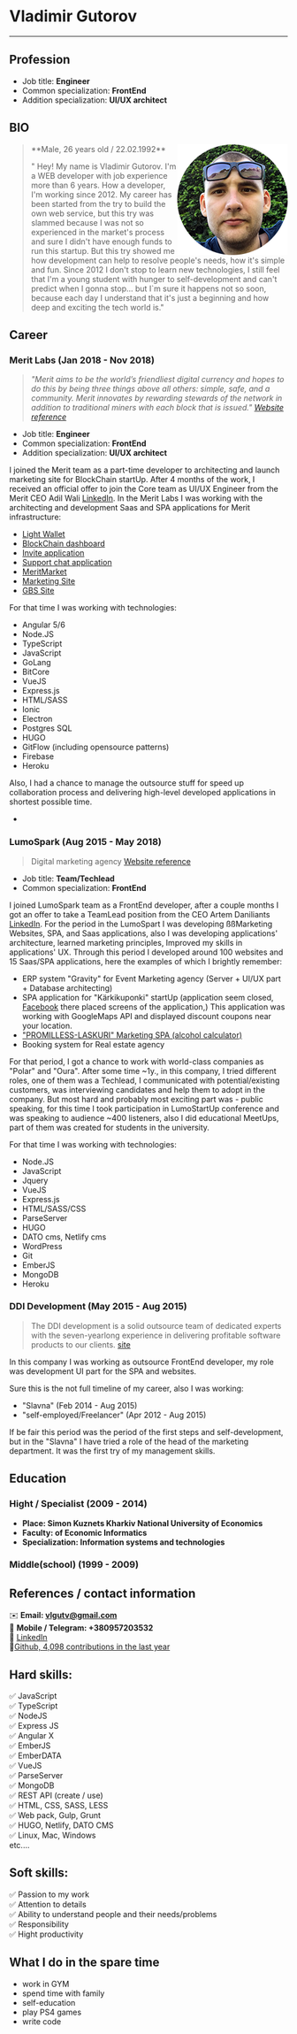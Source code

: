 # Vladimir Gutorov

***

## Profession

- Job title: __Engineer__
- Common specialization:  __FrontEnd__
- Addition specialization: __UI/UX architect__


## BIO

> <img style="float: right; margin-left: 40px." src="./cv.png"> 
> **Male, 26 years old / 22.02.1992**
> 
> " Hey! My name is Vladimir Gutorov. I'm a WEB developer with job experience more than 6 years. How a developer, I'm working since 2012. My career has been started from the try to build the own web service, but this try was slammed because I was not so experienced in the market's process and sure I didn't have enough funds to run this startup. But this try showed me how development can help to resolve people's needs, how it's simple and fun. Since 2012 I don't stop to learn new technologies, I still feel that I'm a young student with hunger to self-development and can't predict when I gonna stop... but I`m sure it happens not so soon, because each day I understand that it's just a beginning and how deep and exciting the tech world is."


## Career

### Merit Labs (Jan 2018 - Nov 2018)

> _"Merit aims to be the world’s friendliest digital currency and hopes to do this by being three things above all others: simple, safe, and a community.  Merit innovates by rewarding stewards of the network in addition to traditional miners with each block that is issued." [Website reference](https://www.merit.me/)_


 - Job title: __Engineer__
- Common specialization:  __FrontEnd__
- Addition specialization: __UI/UX architect__

I joined the Merit team as a part-time developer to architecting and launch marketing site for BlockChain startUp. After 4 months of the work, I received an official offer to join the Core team as UI/UX Engineer from the Merit CEO Adil Wali [LinkedIn](https://www.linkedin.com/in/adilwali/). In the Merit Labs I was working with the architecting and development Saas and SPA applications for Merit infrastructure:
 
 - [Light Wallet](https://wallet.merit.me)
 - [BlockChain dashboard](https://dashboard.merit.me/)
 - [Invite application](https://discord-bot.merit.me/get-invite/?source=Merit.me)
 - [Support chat application](https://support-application.merit.me/get-help/#/)
 - [MeritMarket](https://market.merit.me)
 - [Marketing Site](https://www.merit.me/)
 - [GBS Site](https://gbs.merit.me/)
 
For that time I was working with technologies:
 
 - Angular 5/6
 - Node.JS
 - TypeScript
 - JavaScript
 - GoLang
 - BitCore
 - VueJS
 - Express.js
 - HTML/SASS
 - Ionic
 - Electron
 - Postgres SQL
 - HUGO
 - GitFlow (including opensource patterns)
 - Firebase
 - Heroku
 
Also, I had a chance to manage the outsource stuff for speed up collaboration process and delivering high-level developed applications in shortest possible time.

-

### LumoSpark (Aug 2015 - May 2018)

> Digital marketing agency [Website reference](https://www.lumospark.com/)

- Job title: __Team/Techlead__
- Common specialization:  __FrontEnd__

I joined LumoSpark team as a FrontEnd developer, after a couple months I got an offer to take a TeamLead position from the CEO Artem Daniliants [LinkedIn](https://www.linkedin.com/in/artemdaniliants/).
For the period in the LumoSpart I was developing ßßMarketing Websites, SPA, and Saas applications, also I was developing applications' architecture, learned marketing principles, Improved my skills in applications' UX. Through this period I developed around 100 websites and 15 Saas/SPA applications, here the examples of which I brightly remember:

- ERP system "Gravity" for Event Marketing agency (Server + UI/UX part + Database architecting)
- SPA application for "Kärkikuponki" startUp (application seem closed, [Facebook](https://www.facebook.com/Karkikuponki/) there placed screens of the application,) This application was working with GoogleMaps API and displayed discount coupons near your location.
- ["PROMILLESS-LASKURI" Marketing SPA (alcohol calculator)](http://promilless-laskuri.fi/fi)
- Booking system for Real estate agency

For that period, I got a chance to work with world-class companies as "Polar" and "Oura". After some time ~1y., in this company, I tried different roles, one of them was a Techlead, I communicated with potential/existing customers, was interviewing candidates and help them to adopt in the company. But most hard and probably most exciting part was - public speaking, for this time I took participation in LumoStartUp conference and was speaking to audience ~400 listeners, also I did educational MeetUps, part of them was created for students in the university.

For that time I was working with technologies:
 
 - Node.JS
 - JavaScript
 - Jquery
 - VueJS
 - Express.js
 - HTML/SASS/CSS
 - ParseServer
 - HUGO
 - DATO cms, Netlify cms
 - WordPress
 - Git
 - EmberJS
 - MongoDB
 - Heroku

### DDI Development (May 2015 - Aug 2015)

> The DDI development is a solid outsource team of dedicated experts with the seven-yearlong experience in delivering profitable software products to our clients. [site](http://ddi-dev.com/)

In this company I was working as outsource FrontEnd developer, my role was development UI part for the SPA and websites.

Sure this is the not full timeline of my career, also I was working:

- "Slavna" (Feb 2014 - Aug 2015)
- "self-employed/Freelancer" (Apr 2012 - Aug 2015)

If be fair this period was the period of the first steps and self-development, but in the "Slavna" I have tried a role of the head of the marketing department. It was the first try of my management skills.

## Education

### Hight / Specialist (2009 - 2014)

- **Place: Simon Kuznets Kharkiv National University of Economics**
- **Faculty: of Economic Informatics**
- **Specialization: Information systems and technologies**

### Middle(school) (1999 - 2009)

## References / contact information


✉️ **Email: vlgutv@gmail.com**<br>
📱 **Mobile / Telegram: +380957203532**<br>
🔗 [LinkedIn](https://www.linkedin.com/in/vladimir-gutorov-93b253a5/)<br>
🔗[Github, 4,098 contributions in the last year](https://github.com/Gutorov)

## Hard skills:

✅ JavaScript<br>
✅ TypeScript<br>
✅ NodeJS<br>
✅ Express JS<br>
✅ Angular X<br>
✅ EmberJS<br>
✅ EmberDATA<br>
✅ VueJS<br>
✅ ParseServer<br>
✅ MongoDB<br>
✅ REST API (create / use)<br>
✅ HTML, CSS, SASS, LESS<br>
✅ Web pack, Gulp, Grunt<br>
✅ HUGO, Netlify, DATO CMS<br>
✅ Linux, Mac, Windows<br>
etc....

## Soft skills:

✅ Passion to my work<br>
✅ Attention to details<br>
✅ Ability to understand people and their needs/problems<br>
✅ Responsibility<br>
✅ Hight productivity


## What I do in the spare time

- work in GYM
- spend time with family
- self-education
- play PS4 games
- write code
